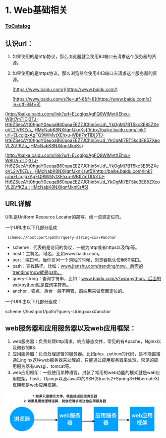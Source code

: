 # 1. Web基础相关

### [ToCatalog](../README.md)

## 认识url：

1. 如果使用的是http协议，那么浏览器就会使用80端口去请求这个服务器的资源。
2. 如果使用的是https协议，那么浏览器会使用443端口去请求这个服务器的资源。

   [https://www.baidu.com/](https://www.baidu.com/)

   [https://www.baidu.com/s?ie=utf-8&f=8](https://www.baidu.com/s?ie=utf-8&f=8)

[http://baike.baidu.com/link?url=ELcglgxAgFQ9WlMytXEhxu-WBtI7mTlDj3TJ-Ht6ZSecAYt0hgqY0euqaB60opaEEZ7JChin5vUd\_YkOgMi7BT5kc3E85ZXeoVL2iVfKZu\_jHMcNabK8NXilqnfJknKs](http://baike.baidu.com/link?url=ELcglgxAgFQ9WlMytXEhxu-WBtI7mTlDj3TJ-Ht6ZSecAYt0hgqY0euqaB60opaEEZ7JChin5vUd_YkOgMi7BT5kc3E85ZXeoVL2iVfKZu_jHMcNabK8NXilqnfJknKs)

[http://baike.baidu.com/link?url=ELcglgxAgFQ9WlMytXEhxu-WBtI7mTlDj3TJ-Ht6ZSecAYt0hgqY0euqaB60opaEEZ7JChin5vUd\_YkOgMi7BT5kc3E85ZXeoVL2iVfKZu\_jHMcNabK8NXilqnfJknKs\#5](http://baike.baidu.com/link?url=ELcglgxAgFQ9WlMytXEhxu-WBtI7mTlDj3TJ-Ht6ZSecAYt0hgqY0euqaB60opaEEZ7JChin5vUd_YkOgMi7BT5kc3E85ZXeoVL2iVfKZu_jHMcNabK8NXilqnfJknKs#5)

## URL详解

URL是Uniform Resource Locator的简写，统一资源定位符。

一个URL由以下几部分组成

```text
 scheme://host:port/path/?query-string=xxx\#anchor
```

* scheme：代表的是访问的协议，一般为http或者https以及ftp等。 
* host：主机名，域名，比如www.baidu.com。 
* port：端口号。当你访问一个网站的时候，浏览器默认使用80端口。 
* path：查找路径。比如：www.jianshu.com/trending/now，后面的trending/now就是path。 
* query-string：查询字符串，比如：www.baidu.com/s?wd=python，后面的wd=python就是查询字符串。 
* anchor：锚点，后台一般不用管，前端用来做页面定位的。

一个URL由以下几部分组成：

scheme://host:port/path/?query-string=xxx\#anchor

## web服务器和应用服务器以及web应用框架：

1. web服务器：负责处理http请求，响应静态文件，常见的有Apache，Nginx以及微软的IIS. 
2. 应用服务器：负责处理逻辑的服务器。比如php、python的代码，是不能直接通过nginx这种web服务器来处理的，只能通过应用服务器来处理，常见的应用服务器有uwsgi、tomcat等。 
3. web应用框架：一般使用某种语言，封装了常用的web功能的框架就是web应用框架，flask、Django以及Java中的SSH\(Structs2+Spring3+Hibernate3\)框架都是web应用框架。

![](../.gitbook/assets/usd-ji6-093gy9-r-ev_-4if8.png)

